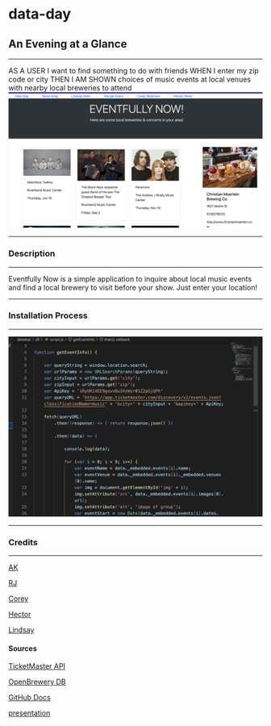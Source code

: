 # data-day

## An Evening at a Glance
***
AS A USER I want to find something to do with friends
WHEN I enter my zip code or city
THEN I AM SHOWN choices of music events at local venues with nearby local breweries to attend
![resultspage deployed](./Assests/IMGS/Screen%20Shot%202022-09-01%20at%208.56.52%20PM.png)
***
### Description
***
Eventfully Now is a simple application to inquire about local music events and find a local brewery to visit before your show. Just enter your location!
***
### Installation Process
***
![javascript](./Assests/IMGS/Screen%20Shot%202022-09-01%20at%209.00.49%20PM.png)
***
### Credits
***
[AK](https://github.com/aKingsView)

[RJ](https://github.com/Are-Jae)

[Corey](https://github.com/skidmoreco)

[Hector](https://github.com/noviceprogrammeroh)

[Lindsay](https://github.com/katsaymeow)

#### Sources

[TicketMaster API](https://developer.ticketmaster.com/products-and-docs/apis/getting-started/#rate-limit)

[OpenBrewery DB](https://www.openbrewerydb.org/documentation#list-breweries)

[GitHub Docs](https://github.com/git-guides/git-pull)

[presentation](https://docs.google.com/presentation/d/1AKUStJSvZ79909nq-D1W3VIIjpzJEUTxdQpDhGA6q5s/edit#slide=id.g14990a2cdf2_0_5)
